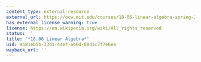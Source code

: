 ```yaml
---
content_type: external-resource
external_url: https://ocw.mit.edu/courses/18-06-linear-algebra-spring-2010/
has_external_license_warning: true
license: https://en.wikipedia.org/wiki/All_rights_reserved
status: ''
title: '*18.06 Linear Algebra*'
uid: eb81eb5b-33d1-44ef-ab0d-80d1c7f7e6ea
wayback_url: ''
---
```

